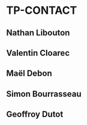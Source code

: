 TP-CONTACT
===

## Nathan Libouton
## Valentin Cloarec
## Maël Debon
## Simon Bourrasseau
## Geoffroy Dutot
